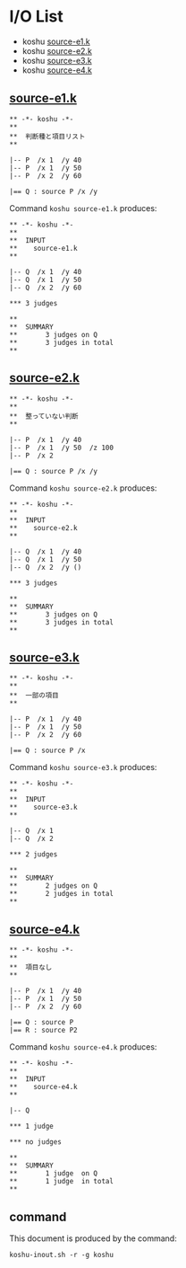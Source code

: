 # I/O List

- koshu [source-e1.k](#source-e1k)
- koshu [source-e2.k](#source-e2k)
- koshu [source-e3.k](#source-e3k)
- koshu [source-e4.k](#source-e4k)



## [source-e1.k](source-e1.k)

```
** -*- koshu -*-
**
**  判断種と項目リスト
**

|-- P  /x 1  /y 40
|-- P  /x 1  /y 50
|-- P  /x 2  /y 60

|== Q : source P /x /y
```

Command `koshu source-e1.k` produces:

```
** -*- koshu -*-
**
**  INPUT
**    source-e1.k
**

|-- Q  /x 1  /y 40
|-- Q  /x 1  /y 50
|-- Q  /x 2  /y 60

*** 3 judges

**
**  SUMMARY
**       3 judges on Q
**       3 judges in total
**
```



## [source-e2.k](source-e2.k)

```
** -*- koshu -*-
**
**  整っていない判断
**

|-- P  /x 1  /y 40
|-- P  /x 1  /y 50  /z 100
|-- P  /x 2

|== Q : source P /x /y
```

Command `koshu source-e2.k` produces:

```
** -*- koshu -*-
**
**  INPUT
**    source-e2.k
**

|-- Q  /x 1  /y 40
|-- Q  /x 1  /y 50
|-- Q  /x 2  /y ()

*** 3 judges

**
**  SUMMARY
**       3 judges on Q
**       3 judges in total
**
```



## [source-e3.k](source-e3.k)

```
** -*- koshu -*-
**
**  一部の項目
**

|-- P  /x 1  /y 40
|-- P  /x 1  /y 50
|-- P  /x 2  /y 60

|== Q : source P /x
```

Command `koshu source-e3.k` produces:

```
** -*- koshu -*-
**
**  INPUT
**    source-e3.k
**

|-- Q  /x 1
|-- Q  /x 2

*** 2 judges

**
**  SUMMARY
**       2 judges on Q
**       2 judges in total
**
```



## [source-e4.k](source-e4.k)

```
** -*- koshu -*-
**
**  項目なし
**

|-- P  /x 1  /y 40
|-- P  /x 1  /y 50
|-- P  /x 2  /y 60

|== Q : source P
|== R : source P2
```

Command `koshu source-e4.k` produces:

```
** -*- koshu -*-
**
**  INPUT
**    source-e4.k
**

|-- Q

*** 1 judge 

*** no judges

**
**  SUMMARY
**       1 judge  on Q
**       1 judge  in total
**
```



## command

This document is produced by the command:

```
koshu-inout.sh -r -g koshu
```
